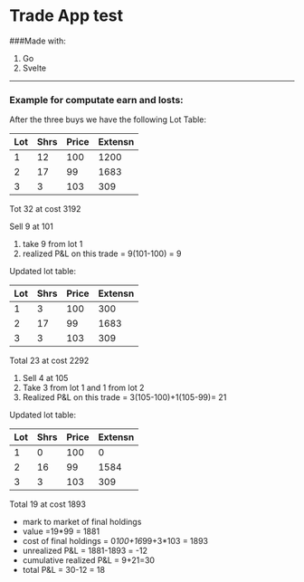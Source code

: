 # Trade App test

###Made with:

1. Go
2. Svelte


----------------------------------------
### Example for computate earn and losts:

After the three buys we have the following Lot Table:

|Lot|Shrs|Price|Extensn 
|---|----|-----|--------
1|12|100|1200
2|17|99|1683
3|3|103|309

Tot 32 at cost  3192

Sell 9 at 101
1. take 9 from lot 1
2. realized P&L on this trade = 9(101-100) = 9

Updated lot table:

|Lot|Shrs|Price|Extensn
|---|----|-----|-
1|3|100|300
2|17|99|1683
3|3|103|309

Total 23 at cost  2292

1. Sell 4 at 105
2. Take 3 from lot 1 and 1 from lot 2
3. Realized P&L on this trade = 3(105-100)+1(105-99)= 21

Updated lot table:

|Lot|Shrs|Price|Extensn
|---|----|-----|-
|1|0|100|0
|2|16|99|1584
|3|3|103|309

Total 19 at cost  1893

- mark to market of final holdings
- value =19*99 = 1881
- cost of final holdings = 0*100+16*99+3*103 = 1893
- unrealized P&L = 1881-1893 = -12
- cumulative realized P&L = 9+21=30
- total P&L = 30-12 = 18
